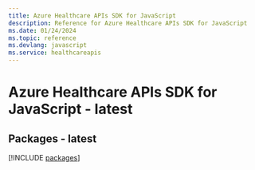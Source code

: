 ```yaml
---
title: Azure Healthcare APIs SDK for JavaScript
description: Reference for Azure Healthcare APIs SDK for JavaScript
ms.date: 01/24/2024
ms.topic: reference
ms.devlang: javascript
ms.service: healthcareapis
---
```

# Azure Healthcare APIs SDK for JavaScript - latest
## Packages - latest
[!INCLUDE [packages](healthcare-apis-index.md)]